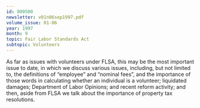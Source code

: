 ```yaml
---
id: 000500
newsletter: v01n06sep1997.pdf
volume_issue: 01-06
year: 1997
month: 9
topic: Fair Labor Standards Act
subtopic: Volunteers
---
```


As far as issues with volunteers under FLSA, this may be the most important issue to date, in which we discuss various issues, including, but not limited to, the definitions of “employee” and “nominal fees”, and the importance of those words in calculating whether an individual is a volunteer; liquidated damages; Department of Labor Opinions; and recent reform activity; and then, aside from FLSA we talk about the importance of property tax resolutions.